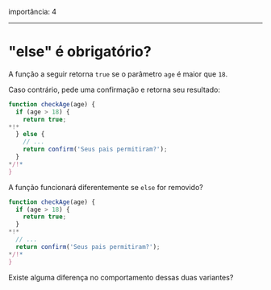 importância: 4

---

# "else" é obrigatório?

A função a seguir retorna `true` se o parâmetro `age` é maior que `18`.

Caso contrário, pede uma confirmação e retorna seu resultado:

```js
function checkAge(age) {
  if (age > 18) {
    return true;
*!*
  } else {
    // ...
    return confirm('Seus pais permitiram?');
  }
*/!*
}
```

A função funcionará diferentemente se `else` for removido?

```js
function checkAge(age) {
  if (age > 18) {
    return true;
  }
*!*
  // ...
  return confirm('Seus pais permitiram?');
*/!*
}
```

Existe alguma diferença no comportamento dessas duas variantes?
